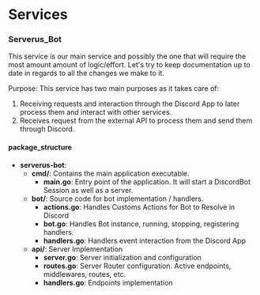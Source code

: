 # Services

### Serverus\_Bot

This service is our main service and possibly the one that will require the most amount amount of logic/effort. Let's try to keep documentation up to date in regards to all the changes we make to it.

Purpose:
This service has two main purposes as it takes care of:
1. Receiving requests and interaction through the Discord App to later process them and interact with other services. 
2. Receives request from the external API to process them and send them through Discord.

#### package\_structure

- **serverus-bot**:
    - **cmd/**: Contains the main application executable.
        - **main.go**: Entry point of the application. It will start a DiscordBot Session as well as a server.
    - **bot/**:  Source code for bot implementation / handlers.
        - **actions.go**: Handles Customs Actions for Bot to Resolve in Discord
        - **bot.go**: Handles Bot instance, running, stopping, registering handlers.
        - **handlers.go**: Handlers event interaction from the Discord App
    - **api/**: Server Implementation
        - **server.go**: Server initialization and configuration
        - **routes.go**: Server Router configuration. Active endpoints, middlewares, routes, etc.
        - **handlers.go**: Endpoints implementation





